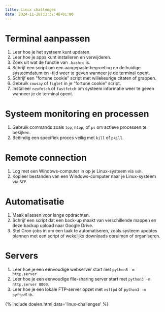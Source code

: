 ```yaml
---
title: Linux challenges
date: 2024-11-28T13:37:48+01:00
---
```


# Terminal aanpassen

1. Leer hoe je het systeem kunt updaten.
2. Leer hoe je apps kunt installeren en verwijderen.
3. Zoek uit wat de functie van `.bashrc` is.
4. Schrijf een script om een aangepaste begroeting en de huidige systeemdatum en -tijd weer te geven wanneer je de terminal opent.
5. Schrijf een "fortune cookie" script met willekeurige citaten of grappen.
6. Gebruik `cowsay` of `figlet` in je "fortune cookie" script.
7. Installeer `neofetch` of `fastfetch` om systeem informatie weer te geven wanneer je de terminal opent.

# Systeem monitoring en processen

1. Gebruik commands zoals `top`, `htop`, of `ps` om actieve processen te bekijken.
2. Beëindig een specifiek proces veilig met `kill` of `pkill`.

# Remote connection

1. Log met een Windows-computer in op je Linux-systeem via `ssh`.
2. Kopieer bestanden van een Windows-computer naar je Linux-systeem via `SCP`.

# Automatisatie

1. Maak aliassen voor lange opdrachten.
2. Schrijf een script dat een back-up maakt van verschillende mappen en deze backup upload naar Google Drive.
3. Stel Cron-jobs in om een taak te automatiseren, zoals systeem updates plannen met een script of wekelijks downloads opruimen of organiseren.

# Servers

1. Leer hoe je een eenvoudige webserver start met `python3 -m http.server`
2. Leer hoe je een eenvoudige file-sharing server start met `python3 -m http.server 8000`.
3. Leer hoe je een lokale FTP-server opzet met `vsftpd` of `python3 -m pyftpdlib`.

{% include doelen.html data='linux-challenges' %}
